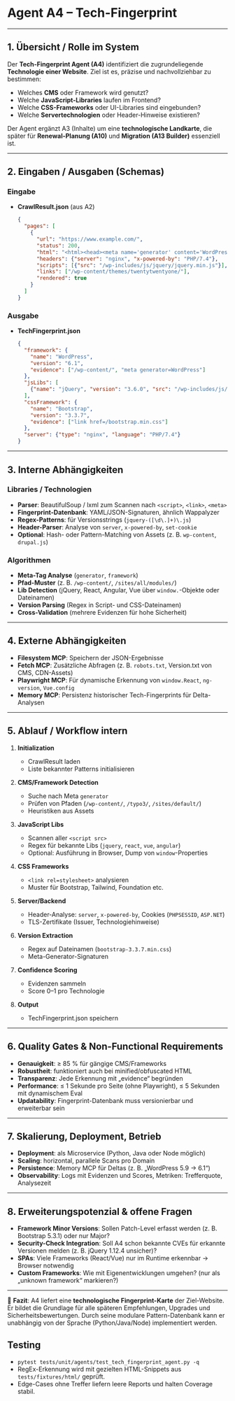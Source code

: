 # Agent A4 – Tech-Fingerprint

---

## 1. Übersicht / Rolle im System

Der **Tech-Fingerprint Agent (A4)** identifiziert die zugrundeliegende **Technologie einer Website**. Ziel ist es, präzise und nachvollziehbar zu bestimmen:

* Welches **CMS** oder Framework wird genutzt?
* Welche **JavaScript-Libraries** laufen im Frontend?
* Welche **CSS-Frameworks** oder UI-Libraries sind eingebunden?
* Welche **Servertechnologien** oder Header-Hinweise existieren?

Der Agent ergänzt A3 (Inhalte) um eine **technologische Landkarte**, die später für **Renewal-Planung (A10)** und **Migration (A13 Builder)** essenziell ist.

---

## 2. Eingaben / Ausgaben (Schemas)

### Eingabe

* **CrawlResult.json** (aus A2)

  ```json
  {
    "pages": [
      {
        "url": "https://www.example.com/",
        "status": 200,
        "html": "<html><head><meta name='generator' content='WordPress 6.1' />...</head></html>",
        "headers": {"server": "nginx", "x-powered-by": "PHP/7.4"},
        "scripts": [{"src": "/wp-includes/js/jquery/jquery.min.js"}],
        "links": ["/wp-content/themes/twentytwentyone/"],
        "rendered": true
      }
    ]
  }
  ```

### Ausgabe

* **TechFingerprint.json**

  ```json
  {
    "framework": {
      "name": "WordPress",
      "version": "6.1",
      "evidence": ["/wp-content/", "meta generator=WordPress"]
    },
    "jsLibs": [
      {"name": "jQuery", "version": "3.6.0", "src": "/wp-includes/js/jquery/jquery.min.js"}
    ],
    "cssFramework": {
      "name": "Bootstrap",
      "version": "3.3.7",
      "evidence": ["link href=/bootstrap.min.css"]
    },
    "server": {"type": "nginx", "language": "PHP/7.4"}
  }
  ```

---

## 3. Interne Abhängigkeiten

### Libraries / Technologien

* **Parser**: BeautifulSoup / lxml zum Scannen nach `<script>`, `<link>`, `<meta>`
* **Fingerprint-Datenbank**: YAML/JSON-Signaturen, ähnlich Wappalyzer
* **Regex-Patterns**: für Versionsstrings (`jquery-([\d\.]+)\.js`)
* **Header-Parser**: Analyse von `server`, `x-powered-by`, `set-cookie`
* **Optional**: Hash- oder Pattern-Matching von Assets (z. B. `wp-content`, `drupal.js`)

### Algorithmen

* **Meta-Tag Analyse** (`generator`, `framework`)
* **Pfad-Muster** (z. B. `/wp-content/`, `/sites/all/modules/`)
* **Lib Detection** (jQuery, React, Angular, Vue über `window.`-Objekte oder Dateinamen)
* **Version Parsing** (Regex in Script- und CSS-Dateinamen)
* **Cross-Validation** (mehrere Evidenzen für hohe Sicherheit)

---

## 4. Externe Abhängigkeiten

* **Filesystem MCP**: Speichern der JSON-Ergebnisse
* **Fetch MCP**: Zusätzliche Abfragen (z. B. `robots.txt`, Version.txt von CMS, CDN-Assets)
* **Playwright MCP**: Für dynamische Erkennung von `window.React`, `ng-version`, `Vue.config`
* **Memory MCP**: Persistenz historischer Tech-Fingerprints für Delta-Analysen

---

## 5. Ablauf / Workflow intern

1. **Initialization**

   * CrawlResult laden
   * Liste bekannter Patterns initialisieren

2. **CMS/Framework Detection**

   * Suche nach Meta `generator`
   * Prüfen von Pfaden (`/wp-content/`, `/typo3/`, `/sites/default/`)
   * Heuristiken aus Assets

3. **JavaScript Libs**

   * Scannen aller `<script src>`
   * Regex für bekannte Libs (`jquery`, `react`, `vue`, `angular`)
   * Optional: Ausführung in Browser, Dump von `window`-Properties

4. **CSS Frameworks**

   * `<link rel=stylesheet>` analysieren
   * Muster für Bootstrap, Tailwind, Foundation etc.

5. **Server/Backend**

   * Header-Analyse: `server`, `x-powered-by`, Cookies (`PHPSESSID`, `ASP.NET`)
   * TLS-Zertifikate (Issuer, Technologiehinweise)

6. **Version Extraction**

   * Regex auf Dateinamen (`bootstrap-3.3.7.min.css`)
   * Meta-Generator-Signaturen

7. **Confidence Scoring**

   * Evidenzen sammeln
   * Score 0–1 pro Technologie

8. **Output**

   * TechFingerprint.json speichern

---

## 6. Quality Gates & Non-Functional Requirements

* **Genauigkeit**: ≥ 85 % für gängige CMS/Frameworks
* **Robustheit**: funktioniert auch bei minified/obfuscated HTML
* **Transparenz**: Jede Erkennung mit „evidence“ begründen
* **Performance**: ≤ 1 Sekunde pro Seite (ohne Playwright), ≤ 5 Sekunden mit dynamischem Eval
* **Updatability**: Fingerprint-Datenbank muss versionierbar und erweiterbar sein

---

## 7. Skalierung, Deployment, Betrieb

* **Deployment**: als Microservice (Python, Java oder Node möglich)
* **Scaling**: horizontal, parallele Scans pro Domain
* **Persistence**: Memory MCP für Deltas (z. B. „WordPress 5.9 → 6.1“)
* **Observability**: Logs mit Evidenzen und Scores, Metriken: Trefferquote, Analysezeit

---

## 8. Erweiterungspotenzial & offene Fragen

* **Framework Minor Versions**: Sollen Patch-Level erfasst werden (z. B. Bootstrap 5.3.1) oder nur Major?
* **Security-Check Integration**: Soll A4 schon bekannte CVEs für erkannte Versionen melden (z. B. jQuery 1.12.4 unsicher)?
* **SPAs**: Viele Frameworks (React/Vue) nur im Runtime erkennbar → Browser notwendig
* **Custom Frameworks**: Wie mit Eigenentwicklungen umgehen? (nur als „unknown framework“ markieren?)

---

📄 **Fazit**:
A4 liefert eine **technologische Fingerprint-Karte** der Ziel-Website. Er bildet die Grundlage für alle späteren Empfehlungen, Upgrades und Sicherheitsbewertungen. Durch seine modulare Pattern-Datenbank kann er unabhängig von der Sprache (Python/Java/Node) implementiert werden.

## Testing

* `pytest tests/unit/agents/test_tech_fingerprint_agent.py -q`
* RegEx-Erkennung wird mit gezielten HTML-Snippets aus `tests/fixtures/html/` geprüft.
* Edge-Cases ohne Treffer liefern leere Reports und halten Coverage stabil.

